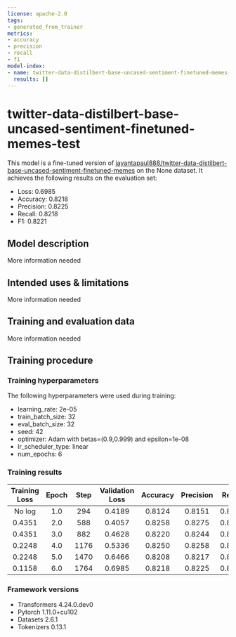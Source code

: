 ```yaml
---
license: apache-2.0
tags:
- generated_from_trainer
metrics:
- accuracy
- precision
- recall
- f1
model-index:
- name: twitter-data-distilbert-base-uncased-sentiment-finetuned-memes-test
  results: []
---
```


<!-- This model card has been generated automatically according to the information the Trainer had access to. You
should probably proofread and complete it, then remove this comment. -->

# twitter-data-distilbert-base-uncased-sentiment-finetuned-memes-test

This model is a fine-tuned version of [jayantapaul888/twitter-data-distilbert-base-uncased-sentiment-finetuned-memes](https://huggingface.co/jayantapaul888/twitter-data-distilbert-base-uncased-sentiment-finetuned-memes) on the None dataset.
It achieves the following results on the evaluation set:
- Loss: 0.6985
- Accuracy: 0.8218
- Precision: 0.8225
- Recall: 0.8218
- F1: 0.8221

## Model description

More information needed

## Intended uses & limitations

More information needed

## Training and evaluation data

More information needed

## Training procedure

### Training hyperparameters

The following hyperparameters were used during training:
- learning_rate: 2e-05
- train_batch_size: 32
- eval_batch_size: 32
- seed: 42
- optimizer: Adam with betas=(0.9,0.999) and epsilon=1e-08
- lr_scheduler_type: linear
- num_epochs: 6

### Training results

| Training Loss | Epoch | Step | Validation Loss | Accuracy | Precision | Recall | F1     |
|:-------------:|:-----:|:----:|:---------------:|:--------:|:---------:|:------:|:------:|
| No log        | 1.0   | 294  | 0.4189          | 0.8124   | 0.8151    | 0.8124 | 0.8136 |
| 0.4351        | 2.0   | 588  | 0.4057          | 0.8258   | 0.8275    | 0.8258 | 0.8263 |
| 0.4351        | 3.0   | 882  | 0.4628          | 0.8220   | 0.8244    | 0.8220 | 0.8224 |
| 0.2248        | 4.0   | 1176 | 0.5336          | 0.8250   | 0.8258    | 0.8250 | 0.8253 |
| 0.2248        | 5.0   | 1470 | 0.6466          | 0.8208   | 0.8217    | 0.8208 | 0.8212 |
| 0.1158        | 6.0   | 1764 | 0.6985          | 0.8218   | 0.8225    | 0.8218 | 0.8221 |


### Framework versions

- Transformers 4.24.0.dev0
- Pytorch 1.11.0+cu102
- Datasets 2.6.1
- Tokenizers 0.13.1
